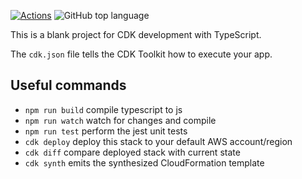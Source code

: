 [![Actions](https://github.com/SrinathBala/IAM-stack/actions/workflows/main.yml/badge.svg)](https://github.com/SrinathBala/IAM-stack/actions)
![GitHub top language](https://img.shields.io/github/languages/top/SrinathBala/IAM-stack)

This is a blank project for CDK development with TypeScript.

The `cdk.json` file tells the CDK Toolkit how to execute your app.

## Useful commands

* `npm run build`   compile typescript to js
* `npm run watch`   watch for changes and compile
* `npm run test`    perform the jest unit tests
* `cdk deploy`      deploy this stack to your default AWS account/region
* `cdk diff`        compare deployed stack with current state
* `cdk synth`       emits the synthesized CloudFormation template
